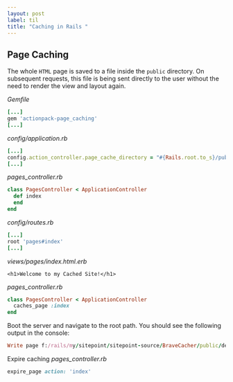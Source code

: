 ```yaml
---
layout: post
label: til
title: "Caching in Rails "
---
```


## Page Caching 
The whole `HTML` page is saved to a file inside the `public` directory. On subsequent requests, this file is being sent directly to the user without the need to render the view and layout again.

_Gemfile_
```ruby 
[...]
gem 'actionpack-page_caching'
[...]
```
_config/application.rb_
```ruby
[...]
config.action_controller.page_cache_directory = "#{Rails.root.to_s}/public/deploy"
[...]
```
_pages_controller.rb_
```ruby
class PagesController < ApplicationController
  def index
  end
end
```
_config/routes.rb_
```ruby
[...]
root 'pages#index'
[...]
```
_views/pages/index.html.erb_
```erb
<h1>Welcome to my Cached Site!</h1>
```
_pages_controller.rb_
```ruby
class PagesController < ApplicationController
  caches_page :index
end
```
Boot the server and navigate to the root path. You should see the following output in the console:
```ruby
Write page f:/rails/my/sitepoint/sitepoint-source/BraveCacher/public/deploy/index.html (1.0ms)
```
Expire caching 
_pages_controller.rb_
```ruby
expire_page action: 'index'
```

